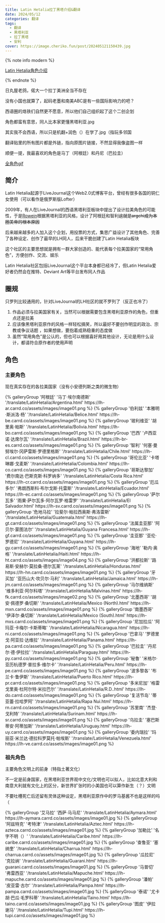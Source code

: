 ```yaml
---
title: Latin Hetalia拉丁黑塔介绍&翻译
date: 2024/05/12
categories: 翻译
tags: 
  - 翻译
  - 黑塔利亚
  - 拉丁黑塔
  - 安利
cover: https://image.cheriko.fun/post/202405121150439.jpg
---
```


{% note info modern %}

[Latin Hetalia角色介绍](https://latinhetalia.carrd.co)

{% endnote %}

日丸屋老鸽，偌大一个拉丁美洲全当不存在

没有小国也就算了，起码老墨和南美ABC是有一些国际影响力的吧？

西语圈的烙铁们自然更不愿意，所以他们自己组织起了这个二创企划

角色都蛮有意思，同人比本家更懂黑塔利亚.jpg

其实我不会西语，所以只是机翻+润色（）在学了.jpg（指玩多邻国

翻译贴里的所有图片都是外链，指向原图片链接，不然显得我像盗图一样

顺便一提，我最喜欢的角色是马丁（阿根廷）和丹尼（巴拉圭）

[全角色gif](/gallery/collection/expression/LHgif)

## 简介

Latin Hetalia起源于LiveJournal这个Web2.0式博客平台，曾经有很多各国的铜仁女使用（可以看作是俄罗斯版Lofter）

2009年，有人在LiveJournal的西语黑塔利亚板块中提出了设计拉美角色的可能性，于是[Rowein](https://rowein.livejournal.com/)根据黑塔利亚的风格，设计了阿根廷和智利~~这就是argchi成为本圈美帝的根本原因~~

后来越来越多的人加入这个企划，用投票的方式，集思广益设计了其他角色、完善了各种设定、创作了最早的LH同人，后来干脆创建了Latin Hetalia板块

这个社区的主要思想就是拥有一群大家创造的、能代表每个拉美国家的“常用角色”，方便创作、交流、娱乐

Latin Hetalia社区包括LiveJournal这个平台本身都已经冷了，但Latin Hetalia爱好者仍然会在推特、Deviant Art等平台发布同人作品

## 圈规

只罗列比较通用的，针对LiveJournal的LH社区的就不罗列了（反正也冷了）

1. 作品必须与拉美国家有关，当然可以根据需要包含黑塔利亚原作的角色，但重点还是拉美
2. 应该像黑塔利亚原作的风格一样轻松搞笑，所以最好不要创作明显的政治、宗教或争议话题 ，如果想做，要抱着成熟稳重的态度做
3. 虽然“常用角色”是公认的，但也可以根据喜好用其他设计，无论是用什么设计，都请符合原作者的使用声明

## 角色

### 主要角色

现在真实存在的各拉美国家（没有小安德列斯之类的微生物）

<div class="gallery-group-main">
{% galleryGroup '阿根廷' '马丁·埃尔南德斯' '/translate/LatinHetalia/Argentina.html' https://lh-ar.carrd.co/assets/images/image01.png %}
{% galleryGroup '伯利兹' '本雅明·斯派洛·杨' '/translate/LatinHetalia/Belice.html' https://lh-be.carrd.co/assets/images/image01.png %}
{% galleryGroup '玻利维亚' '胡里奥·帕斯' '/translate/LatinHetalia/Bolivia.html' https://lh-bo.carrd.co/assets/images/image01.png %}
{% galleryGroup '巴西' '卢西亚诺·达席尔瓦' '/translate/LatinHetalia/Brazil.html' https://lh-br-es.carrd.co/assets/images/image01.png %}
{% galleryGroup '智利' '何塞·曼努埃尔·冈萨雷斯·罗德里格斯' '/translate/LatinHetalia/Chile.html' https://lh-cl.carrd.co/assets/images/image01.png %}
{% galleryGroup '哥伦比亚' '卡塔琳娜·戈麦斯' '/translate/LatinHetalia/Colombia.html' https://lh-co.carrd.co/assets/images/image01.png %}
{% galleryGroup '哥斯达黎加' '费尔南达·巴斯克斯·科罗纳多' '/translate/LatinHetalia/Costa Rica.html' https://lh-cr.carrd.co/assets/images/image01.png %}
{% galleryGroup '厄瓜多尔' '弗朗西斯科·布尔戈斯·托雷斯' '/translate/LatinHetalia/Ecuador.html' https://lh-ec.carrd.co/assets/images/image01.png %}
{% galleryGroup '萨尔瓦多' '雨果·萨尔瓦多·阿尔瓦罗·格雷罗' '/translate/LatinHetalia/El Salvador.html' https://lh-sv.carrd.co/assets/images/image01.png %}
{% galleryGroup '危地马拉' '拉斐尔·帕拉西奥斯·弗洛雷斯' '/translate/LatinHetalia/Guatemala.html' https://lh-gt.carrd.co/assets/images/image01.png %}
{% galleryGroup '法属圭亚那' '阿贝尔·蒙图法尔' '/translate/LatinHetalia/Guyana Francesa.html' https://lh-gf.carrd.co/assets/images/image01.png %}
{% galleryGroup '圭亚那' '亚伦·罗德尼' '/translate/LatinHetalia/Guyana.html' https://lh-gy.carrd.co/assets/images/image01.png %}
{% galleryGroup '海地' '勒内·奥格' '/translate/LatinHetalia/Haiti.html' https://lh-ht.carrd.co/assets/images/image04.png %}
{% galleryGroup '洪都拉斯' '路易斯·安赫尔·莫拉桑·德尔瓦莱' '/translate/LatinHetalia/Honduras.html' https://lh-hn.carrd.co/assets/images/image01.png %}
{% galleryGroup '牙买加' '亚历山大·坎贝尔·马利' '/translate/LatinHetalia/Jamaica.html' https://lh-jm.carrd.co/assets/images/image01.png %}
{% galleryGroup '马尔维纳斯' '维多利亚·阿尔科塔' '/translate/LatinHetalia/Malvinas.html' https://lh-fk.carrd.co/assets/images/image02.png %}
{% galleryGroup '北墨西哥' '胡安·佩德罗·桑切斯' '/translate/LatinHetalia/Mexico (North).html' https://lh-mxn.carrd.co/assets/images/image01.png %}
{% galleryGroup '南墨西哥' '伊泽尔·桑切斯' '/translate/LatinHetalia/Mexico (South).html' https://lh-mxs.carrd.co/assets/images/image01.png %}
{% galleryGroup '尼加拉瓜' '阿玛亚·卡梅尔·卡斯蒂略' '/translate/LatinHetalia/Nicaragua.html' https://lh-ni.carrd.co/assets/images/image01.png %}
{% galleryGroup '巴拿马' '罗德里戈·阿亚拉·达维拉' '/translate/LatinHetalia/Panama.html' https://lh-pa.carrd.co/assets/images/image01.png %}
{% galleryGroup '巴拉圭' '丹尼尔·德·伊拉拉' '/translate/LatinHetalia/Paraguay.html' https://lh-py.carrd.co/assets/images/image01.png %}
{% galleryGroup '秘鲁' '米格尔·亚历杭德罗·普拉多·维尔卡' '/translate/LatinHetalia/Peru.html' https://lh-pe.carrd.co/assets/images/image01.png %}
{% galleryGroup '波多黎各' '布兰卡·鲁伊斯' '/translate/LatinHetalia/Puerto Rico.html' https://lh-pr.carrd.co/assets/images/image01.png %}
{% galleryGroup '多米尼加' '格雷戈里奥·杜阿尔特·米拉巴尔' '/translate/LatinHetalia/R.D..html' https://lh-do.carrd.co/assets/images/image01.png %}
{% galleryGroup '复活节岛' '蒂亚蕾·拉哈罗阿' '/translate/LatinHetalia/Rapa Nui.html' https://lh-rn.carrd.co/assets/images/image01.png %}
{% galleryGroup '苏里南' '杰登·戈利特' '/translate/LatinHetalia/Surinam.html' https://lh-sr.carrd.co/assets/images/image01.png %}
{% galleryGroup '乌拉圭' '塞巴斯蒂安·阿蒂加斯' '/translate/LatinHetalia/Uruguay.html' https://lh-uy.carrd.co/assets/images/image01.png %}
{% galleryGroup '委内瑞拉' '玛丽亚·米兰达·德拉科罗莫托·帕埃斯' '/translate/LatinHetalia/Venezuela.html' https://lh-ve.carrd.co/assets/images/image01.png %}
</div>

### 祖先角色

主要角色文明上的前身（特指土著文化）

不一定是前身国家，在黑塔利亚世界观中文化/文明也可以拟人，比如北意大利和南意大利就有文化上的区分，新世界扩张时的小美国也可以算作新生（？）文明

不要吐槽死亡后还留有灵体这种设定，黑塔利亚原作中的罗马基酱不也是这样的吗（

<div class="gallery-group-main">
{% galleryGroup '艾马拉' '西萨·马马尼' '/translate/LatinHetalia/Aymara.html' https://lh-aymara.carrd.co/assets/images/image01.jpg %}
{% galleryGroup '阿兹特克' '考特津' '/translate/LatinHetalia/Aztec.html' https://lh-azteca.carrd.co/assets/images/image01.jpg %}
{% galleryGroup '加勒比' '名字不明（）' '/translate/LatinHetalia/Caribe.html' https://lh-caribe.carrd.co/assets/images/image01.jpg %}
{% galleryGroup '查鲁亚' '塞纳奎' '/translate/LatinHetalia/Charrua.html' https://lh-charrua.carrd.co/assets/images/image01.jpg %}
{% galleryGroup '瓜拉尼' '克拉纳' '/translate/LatinHetalia/Guarani.html' https://lh-guarani.carrd.co/assets/images/image01.jpg %}
{% galleryGroup '马普切' '弗雷西亚' '/translate/LatinHetalia/Mapuche.html' https://lh-mapuche.carrd.co/assets/images/image01.jpg %}
{% galleryGroup '潘帕' '皮亚雷·古尔' '/translate/LatinHetalia/Pampa.html' https://lh-pampa.carrd.co/assets/images/image01.jpg %}
{% galleryGroup '泰诺' '尤卡胡·巴瓜·毛罗科蒂' '/translate/LatinHetalia/Taino.html' https://lh-taino.carrd.co/assets/images/image01.jpg %}
{% galleryGroup '图皮' '伊拉谢马' '/translate/LatinHetalia/Tupi.html' https://lh-tupi.carrd.co/assets/images/image01.jpg %}
</div>
